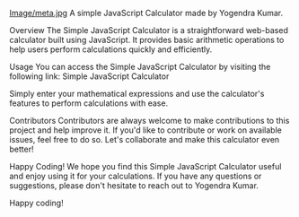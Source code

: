 [Image/meta.jpg](https://github.com/YOGENDRADS/Simple-calculator-using-javascript-code/blob/main/Image/meta.jpg)
A simple JavaScript Calculator made by Yogendra Kumar.

Overview
The Simple JavaScript Calculator is a straightforward web-based calculator built using JavaScript. It provides basic arithmetic operations to help users perform calculations quickly and efficiently.

Usage
You can access the Simple JavaScript Calculator by visiting the following link: Simple JavaScript Calculator

Simply enter your mathematical expressions and use the calculator's features to perform calculations with ease.

Contributors
Contributors are always welcome to make contributions to this project and help improve it. If you'd like to contribute or work on available issues, feel free to do so. Let's collaborate and make this calculator even better!

Happy Coding!
We hope you find this Simple JavaScript Calculator useful and enjoy using it for your calculations. If you have any questions or suggestions, please don't hesitate to reach out to Yogendra Kumar.

Happy coding!
